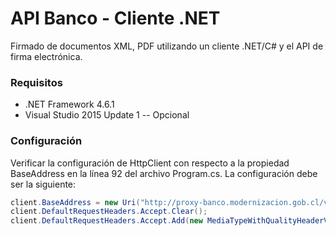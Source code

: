 # API Banco - Cliente .NET

Firmado de documentos XML, PDF utilizando un cliente .NET/C# y el API de firma electrónica.

### Requisitos
- .NET Framework 4.6.1
- Visual Studio 2015 Update 1 -- Opcional

### Configuración

Verificar la configuración de HttpClient con respecto a la propiedad BaseAddress en la línea 92 del archivo Program.cs. La configuración debe ser la siguiente:

```C#
client.BaseAddress = new Uri("http://proxy-banco.modernizacion.gob.cl/v1/files/");
client.DefaultRequestHeaders.Accept.Clear();
client.DefaultRequestHeaders.Accept.Add(new MediaTypeWithQualityHeaderValue("application/json"));
```
